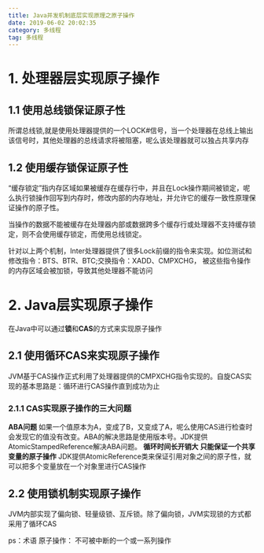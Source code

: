 ```yaml
---
title: Java并发机制底层实现原理之原子操作
date: 2019-06-02 20:02:35
category: 多线程
tag: 多线程
---
```


# 1. 处理器层实现原子操作

## 1.1 使用总线锁保证原子性

 所谓总线锁,就是使用处理器提供的一个LOCK#信号，当一个处理器在总线上输出该信号时，其他处理器的总线请求将被阻塞，呢么该处理器就可以独占共享内存

## 1.2 使用缓存锁保证原子性

 “缓存锁定”指内存区域如果被缓存在缓存行中，并且在Lock操作期间被锁定，呢么执行锁操作回写到内存时，修改内部的内存地址，并允许它的缓存一致性原理保证操作的原子性。

当操作的数据不能被缓存在处理器内部或数据跨多个缓存行或处理器不支持缓存锁定，则不会使用缓存锁定，而使用总线锁定。

针对以上两个机制，Inter处理器提供了很多Lock前缀的指令来实现。如位测试和修改指令：BTS、BTR、BTC;交换指令：XADD、CMPXCHG， 被这些指令操作的内存区域会被加锁，导致其他处理器不能访问

# 2. Java层实现原子操作

在Java中可以通过**锁**和**CAS**的方式来实现原子操作

## 2.1 使用循环CAS来实现原子操作

JVM基于CAS操作正式利用了处理器提供的CMPXCHG指令实现的。自旋CAS实现的基本思路是：循环进行CAS操作直到成功为止

### 2.1.1 CAS实现原子操作的三大问题

**ABA问题** 如果一个值原本为A，变成了B，又变成了A，呢么使用CAS进行检查时会发现它的值没有改变。ABA的解决思路是使用版本号。JDK提供AtomicStampedReference解决ABA问题。
**循环时间长开销大** 
**只能保证一个共享变量的原子操作** JDK提供AtomicReference类来保证引用对象之间的原子性，就可以把多个变量放在一个对象里进行CAS操作

## 2.2 使用锁机制实现原子操作

JVM内部实现了偏向锁、轻量级锁、互斥锁。除了偏向锁，JVM实现锁的方式都采用了循环CAS













ps：术语
原子操作： 不可被中断的一个或一系列操作
